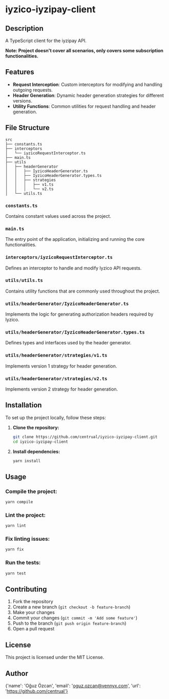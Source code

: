 
# iyzico-iyzipay-client

## Description
A TypeScript client for the iyzipay API.

**Note: Project doesn't cover all scenarios, only covers some subscription functionalities.**

## Features
- **Request Interception**: Custom interceptors for modifying and handling outgoing requests.
- **Header Generation**: Dynamic header generation strategies for different versions.
- **Utility Functions**: Common utilities for request handling and header generation.

## File Structure
```
src
├── constants.ts
├── interceptors
│   └── iyzicoRequestInterceptor.ts
├── main.ts
├── utils
│   ├── headerGenerator
│   │   ├── IyzicoHeaderGenerator.ts
│   │   ├── IyzicoHeaderGenerator.types.ts
│   │   ├── strategies
│   │   │   ├── v1.ts
│   │   │   └── v2.ts
│   └── utils.ts
```

### `constants.ts`
Contains constant values used across the project.

### `main.ts`
The entry point of the application, initializing and running the core functionalities.

### `interceptors/iyzicoRequestInterceptor.ts`
Defines an interceptor to handle and modify Iyzico API requests.

### `utils/utils.ts`
Contains utility functions that are commonly used throughout the project.

### `utils/headerGenerator/IyzicoHeaderGenerator.ts`
Implements the logic for generating authorization headers required by Iyzico.

### `utils/headerGenerator/IyzicoHeaderGenerator.types.ts`
Defines types and interfaces used by the header generator.

### `utils/headerGenerator/strategies/v1.ts`
Implements version 1 strategy for header generation.

### `utils/headerGenerator/strategies/v2.ts`
Implements version 2 strategy for header generation.

## Installation
To set up the project locally, follow these steps:

1. **Clone the repository:**
   ```bash
   git clone https://github.com/centrual/iyzico-iyzipay-client.git
   cd iyzico-iyzipay-client
   ```

2. **Install dependencies:**
   ```bash
   yarn install
   ```

## Usage
### Compile the project:
   ```bash
   yarn compile
   ```

### Lint the project:
   ```bash
   yarn lint
   ```

### Fix linting issues:
   ```bash
   yarn fix
   ```

### Run the tests:
```bash
yarn test
```

## Contributing
1. Fork the repository
2. Create a new branch (`git checkout -b feature-branch`)
3. Make your changes
4. Commit your changes (`git commit -m 'Add some feature'`)
5. Push to the branch (`git push origin feature-branch`)
6. Open a pull request

## License
This project is licensed under the MIT License.

## Author
{'name': 'Oğuz Özcan', 'email': 'oguz.ozcan@vennyx.com', 'url': 'https://github.com/centrual'}
